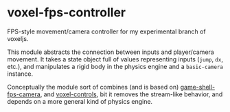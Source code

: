 # voxel-fps-controller
FPS-style movement/camera controller for my experimental branch of voxeljs.

This module abstracts the connection between inputs and 
player/camera movement. It takes a state object full of values 
representing inputs (`jump`, `dx`, etc.), and manipulates a rigid body 
in the physics engine and a `basic-camera` instance.

Conceptually the module sort of combines (and is based on) 
[game-shell-fps-camera](https://github.com/deathcap/game-shell-fps-camera),
and [voxel-controls](https://github.com/deathcap/voxel-controls),
bit it removes the stream-like behavior, and depends on a more 
general kind of physics engine.